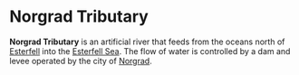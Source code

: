# Norgrad Tributary

**Norgrad Tributary** is an artificial river that feeds from the oceans north of [Esterfell](../esterfell.md) into the [Esterfell Sea](esterfell-sea/esterfell-sea.md). The flow of water is controlled by a dam and levee operated by the city of [Norgrad](../../../ch-2-people-of-mote/societies/esterfell-accord/norgrad.md).
